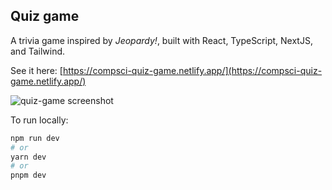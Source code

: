 ## Quiz game

A trivia game inspired by *Jeopardy!*, built with React, TypeScript, NextJS, and Tailwind.

See it here: [https://compsci-quiz-game.netlify.app/](https://compsci-quiz-game.netlify.app/)

![quiz-game screenshot](https://github.com/daisybarrette/quiz-game/assets/48449659/53e98fae-1781-4fd0-b7e6-7f9a1bb84437)


To run locally:

```bash
npm run dev
# or
yarn dev
# or
pnpm dev
```
